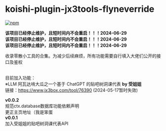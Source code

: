 # koishi-plugin-jx3tools-flyneverride

[![npm](https://img.shields.io/npm/v/koishi-plugin-jx3tools-flyneverride?style=flat-square)](https://www.npmjs.com/package/koishi-plugin-jx3tools-flyneverride)

**该项目已经停止维护，且短时间内不会重启！！！2024-06-29**<br>
**该项目已经停止维护，且短时间内不会重启！！！2024-06-29**<br>
**该项目已经停止维护，且短时间内不会重启！！！2024-06-29**<br>

收录零散小工具的合集。为减少后续麻烦，所有功能需要自行填入大佬们公开的接口及鉴权<br><br>

目前加入功能：<br>
※LLM 阿瓦达啃大瓜之一个基于 ChatGPT 的贴吧树洞课代表 **by 受姐姐**<br>
链接：https://www.jx3box.com/tool/76390 (2024-05-17暂时失效)<br>

**v0.0.2**<br>
规范ctx.database数据库功能依赖声明<br>
更正主页地址（我是笨蛋<br>
**v0.0.1**<br>
加入受姐姐的贴吧树洞课代表API<br>
